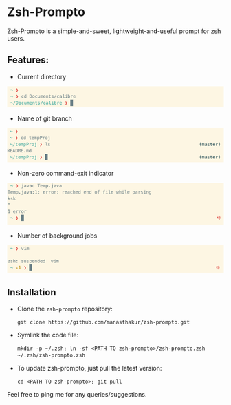# Zsh-Prompto

Zsh-Prompto is a simple-and-sweet, lightweight-and-useful prompt for zsh users.

## Features:

* Current directory

![current-directory](./screenshots/current-directory.png)

* Name of git branch

![git-branch](./screenshots/git-branch.png)

* Non-zero command-exit indicator

![failed-command](./screenshots/failed-command.png)

* Number of background jobs

![bg-jobs](./screenshots/bg-jobs.png)

## Installation

* Clone the `zsh-prompto` repository:
    ```
    git clone https://github.com/manasthakur/zsh-prompto.git
    ```

* Symlink the code file:
    ```
    mkdir -p ~/.zsh; ln -sf <PATH TO zsh-prompto>/zsh-prompto.zsh ~/.zsh/zsh-prompto.zsh
    ```

* To update zsh-prompto, just pull the latest version:
    ```
    cd <PATH TO zsh-prompto>; git pull
    ```

Feel free to ping me for any queries/suggestions.

